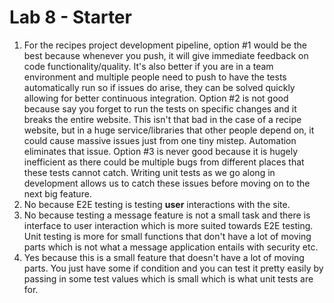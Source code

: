 # Lab 8 - Starter
1. For the recipes project development pipeline, option #1 would be the best because whenever you push, it will give immediate feedback on code functionality/quality. It's also better if you are in a team environment and multiple people need to push to have the tests automatically run so if issues do arise, they can be solved quickly allowing for better continuous integration. Option #2 is not good because say you forget to run the tests on specific changes and it breaks the entire website. This isn't that bad in the case of a recipe website, but in a huge service/libraries that other people depend on, it could cause massive issues just from one tiny mistep. Automation eliminates that issue. Option #3 is never good because it is hugely inefficient as there could be multiple bugs from different places that these tests cannot catch. Writing unit tests as we go along in development allows us to catch these issues before moving on to the next big feature.
2. No because E2E testing is testing **user** interactions with the site.
3. No because testing a message feature is not a small task and there is interface to user interaction which is more suited towards E2E testing. Unit testing is more for small functions that don't have a lot of moving parts which is not what a message application entails with security etc.
4. Yes because this is a small feature that doesn't have a lot of moving parts. You just have some if condition and you can test it pretty easily by passing in some test values which is small which is what unit tests are for.